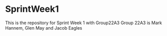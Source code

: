 # SprintWeek1
This is the repository for Sprint Week 1 with Group22A3
Group 22A3 is Mark Hannem, Glen May and Jacob Eagles
